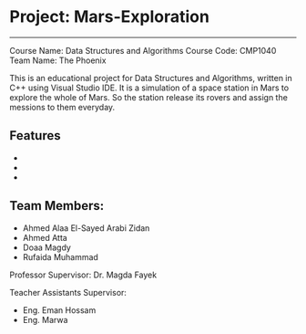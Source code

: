 # Project: Mars-Exploration
<hr>
Course Name: Data Structures and Algorithms
Course Code: CMP1040
Team Name: The Phoenix

This is an educational project for Data Structures and Algorithms, written in C++ using Visual Studio IDE. It is a simulation of a space station in Mars to explore the whole of Mars. So the station release its rovers and assign the messions to them everyday.

## Features
* 
* 
* 

## Team Members:
* Ahmed Alaa El-Sayed Arabi Zidan
* Ahmed Atta
* Doaa Magdy
* Rufaida Muhammad

Professor Supervisor: Dr. Magda Fayek

Teacher Assistants Supervisor:
* Eng. Eman Hossam
* Eng. Marwa
